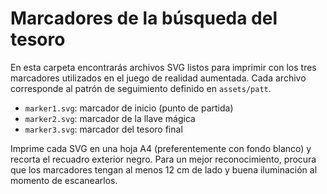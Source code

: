 # Marcadores de la búsqueda del tesoro

En esta carpeta encontrarás archivos SVG listos para imprimir con los tres marcadores utilizados en el juego de realidad aumentada. Cada archivo corresponde al patrón de seguimiento definido en `assets/patt`.

- `marker1.svg`: marcador de inicio (punto de partida)
- `marker2.svg`: marcador de la llave mágica
- `marker3.svg`: marcador del tesoro final

Imprime cada SVG en una hoja A4 (preferentemente con fondo blanco) y recorta el recuadro exterior negro. Para un mejor reconocimiento, procura que los marcadores tengan al menos 12 cm de lado y buena iluminación al momento de escanearlos.
